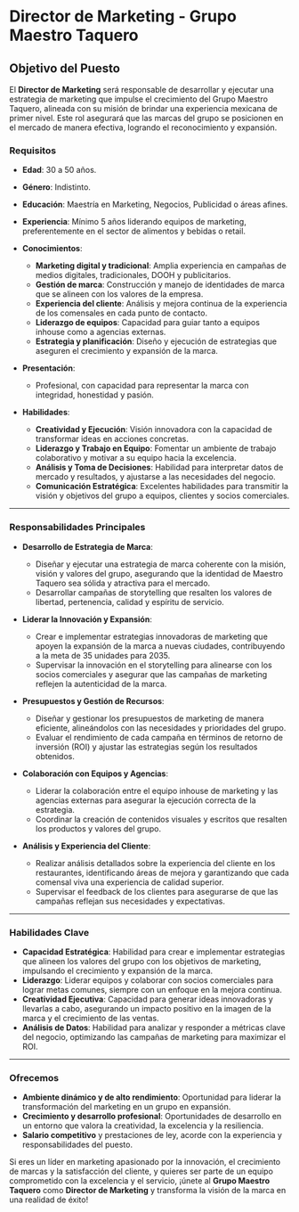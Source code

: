 # Director de Marketing - Grupo Maestro Taquero

## **Objetivo del Puesto**
El **Director de Marketing** será responsable de desarrollar y ejecutar una estrategia de marketing que impulse el crecimiento del Grupo Maestro Taquero, alineada con su misión de brindar una experiencia mexicana de primer nivel. Este rol asegurará que las marcas del grupo se posicionen en el mercado de manera efectiva, logrando el reconocimiento y expansión.

### **Requisitos**

- **Edad**: 30 a 50 años.
- **Género**: Indistinto.
- **Educación**: Maestría en Marketing, Negocios, Publicidad o áreas afines.
- **Experiencia**: Mínimo 5 años liderando equipos de marketing, preferentemente en el sector de alimentos y bebidas o retail.
- **Conocimientos**:
  - **Marketing digital y tradicional**: Amplia experiencia en campañas de medios digitales, tradicionales, DOOH y publicitarios.
  - **Gestión de marca**: Construcción y manejo de identidades de marca que se alineen con los valores de la empresa.
  - **Experiencia del cliente**: Análisis y mejora continua de la experiencia de los comensales en cada punto de contacto.
  - **Liderazgo de equipos**: Capacidad para guiar tanto a equipos inhouse como a agencias externas.
  - **Estrategia y planificación**: Diseño y ejecución de estrategias que aseguren el crecimiento y expansión de la marca.

- **Presentación**:
  - Profesional, con capacidad para representar la marca con integridad, honestidad y pasión.

- **Habilidades**:
  - **Creatividad y Ejecución**: Visión innovadora con la capacidad de transformar ideas en acciones concretas.
  - **Liderazgo y Trabajo en Equipo**: Fomentar un ambiente de trabajo colaborativo y motivar a su equipo hacia la excelencia.
  - **Análisis y Toma de Decisiones**: Habilidad para interpretar datos de mercado y resultados, y ajustarse a las necesidades del negocio.
  - **Comunicación Estratégica**: Excelentes habilidades para transmitir la visión y objetivos del grupo a equipos, clientes y socios comerciales.

---

### **Responsabilidades Principales**

- **Desarrollo de Estrategia de Marca**:
  - Diseñar y ejecutar una estrategia de marca coherente con la misión, visión y valores del grupo, asegurando que la identidad de Maestro Taquero sea sólida y atractiva para el mercado.
  - Desarrollar campañas de storytelling que resalten los valores de libertad, pertenencia, calidad y espíritu de servicio.

- **Liderar la Innovación y Expansión**:
  - Crear e implementar estrategias innovadoras de marketing que apoyen la expansión de la marca a nuevas ciudades, contribuyendo a la meta de 35 unidades para 2035.
  - Supervisar la innovación en el storytelling para alinearse con los socios comerciales y asegurar que las campañas de marketing reflejen la autenticidad de la marca.

- **Presupuestos y Gestión de Recursos**:
  - Diseñar y gestionar los presupuestos de marketing de manera eficiente, alineándolos con las necesidades y prioridades del grupo.
  - Evaluar el rendimiento de cada campaña en términos de retorno de inversión (ROI) y ajustar las estrategias según los resultados obtenidos.

- **Colaboración con Equipos y Agencias**:
  - Liderar la colaboración entre el equipo inhouse de marketing y las agencias externas para asegurar la ejecución correcta de la estrategia.
  - Coordinar la creación de contenidos visuales y escritos que resalten los productos y valores del grupo.

- **Análisis y Experiencia del Cliente**:
  - Realizar análisis detallados sobre la experiencia del cliente en los restaurantes, identificando áreas de mejora y garantizando que cada comensal viva una experiencia de calidad superior.
  - Supervisar el feedback de los clientes para asegurarse de que las campañas reflejan sus necesidades y expectativas.

---

### **Habilidades Clave**

- **Capacidad Estratégica**: Habilidad para crear e implementar estrategias que alineen los valores del grupo con los objetivos de marketing, impulsando el crecimiento y expansión de la marca.
- **Liderazgo**: Liderar equipos y colaborar con socios comerciales para lograr metas comunes, siempre con un enfoque en la mejora continua.
- **Creatividad Ejecutiva**: Capacidad para generar ideas innovadoras y llevarlas a cabo, asegurando un impacto positivo en la imagen de la marca y el crecimiento de las ventas.
- **Análisis de Datos**: Habilidad para analizar y responder a métricas clave del negocio, optimizando las campañas de marketing para maximizar el ROI.

---

### **Ofrecemos**

- **Ambiente dinámico y de alto rendimiento**: Oportunidad para liderar la transformación del marketing en un grupo en expansión.
- **Crecimiento y desarrollo profesional**: Oportunidades de desarrollo en un entorno que valora la creatividad, la excelencia y la resiliencia.
- **Salario competitivo** y prestaciones de ley, acorde con la experiencia y responsabilidades del puesto.

Si eres un líder en marketing apasionado por la innovación, el crecimiento de marcas y la satisfacción del cliente, y quieres ser parte de un equipo comprometido con la excelencia y el servicio, ¡únete al **Grupo Maestro Taquero** como **Director de Marketing** y transforma la visión de la marca en una realidad de éxito!
